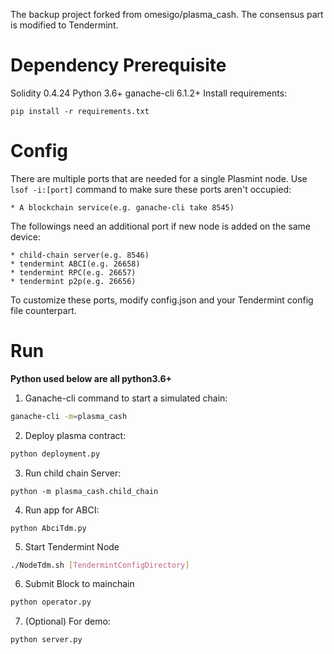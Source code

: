 The backup project forked from omesigo/plasma_cash. The consensus part is modified to Tendermint.

# Dependency Prerequisite
Solidity 0.4.24
Python 3.6+
ganache-cli 6.1.2+
Install requirements:
```
pip install -r requirements.txt
```
# Config
There are multiple ports that are needed for a single Plasmint node. Use `lsof -i:[port]` command to make sure these ports aren't occupied:

	* A blockchain service(e.g. ganache-cli take 8545)

The followings need an additional port if new node is added on the same device:

	* child-chain server(e.g. 8546)
	* tendermint ABCI(e.g. 26658)
	* tendermint RPC(e.g. 26657)
	* tendermint p2p(e.g. 26656)

To customize these ports, modify config.json and your Tendermint config file counterpart.

# Run

**Python used below are all python3.6+**

1. Ganache-cli command to start a simulated chain:
```bash
ganache-cli -m=plasma_cash
```
2. Deploy plasma contract:
```bash
python deployment.py
```
3. Run child chain Server:
```
python -m plasma_cash.child_chain
```
4. Run app for ABCI:
```
python AbciTdm.py
```
5. Start Tendermint Node 
```bash
./NodeTdm.sh [TendermintConfigDirectory]
```
6. Submit Block to mainchain
```bash
python operator.py
```

7. (Optional) For demo:
```bash
python server.py
```
